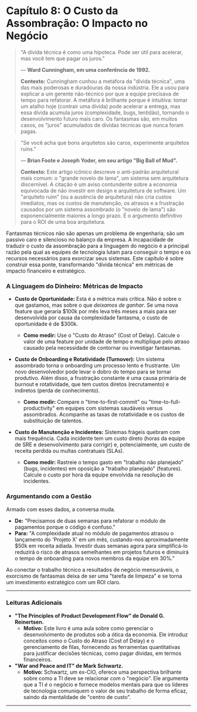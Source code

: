 # Capítulo 8: O Custo da Assombração: O Impacto no Negócio

> "A dívida técnica é como uma hipoteca. Pode ser útil para acelerar, mas você tem que pagar os juros."
> 
> — **Ward Cunningham, em uma conferência de 1992.**
>
> **Contexto:** Cunningham cunhou a metáfora da "dívida técnica", uma das mais poderosas e duradouras da nossa indústria. Ele a usou para explicar a um gerente não-técnico por que a equipe precisava de tempo para refatorar. A metáfora é brilhante porque é intuitiva: tomar um atalho hoje (contrair uma dívida) pode acelerar a entrega, mas essa dívida acumula juros (complexidade, bugs, lentidão), tornando o desenvolvimento futuro mais caro. Os fantasmas são, em muitos casos, os "juros" acumulados de dívidas técnicas que nunca foram pagas.

> "Se você acha que bons arquitetos são caros, experimente arquitetos ruins."
>
> — **Brian Foote e Joseph Yoder, em seu artigo "Big Ball of Mud".**
>
> **Contexto:** Este artigo icônico descreve o anti-padrão arquitetural mais comum: o "grande novelo de lama", um sistema sem arquitetura discernível. A citação é um aviso contundente sobre a economia equivocada de não investir em design e arquitetura de software. Um "arquiteto ruim" (ou a ausência de arquitetura) não cria custos imediatos, mas os custos de manutenção, os atrasos e a frustração causados por um sistema assombrado (o "novelo de lama") são exponencialmente maiores a longo prazo. É o argumento definitivo para o ROI de uma boa arquitetura.

Fantasmas técnicos não são apenas um problema de engenharia; são um passivo caro e silencioso no balanço da empresa. A incapacidade de traduzir o custo da assombração para a linguagem do negócio é a principal razão pela qual as equipes de tecnologia lutam para conseguir o tempo e os recursos necessários para exorcizar seus sistemas. Este capítulo é sobre construir essa ponte, transformando "dívida técnica" em métricas de impacto financeiro e estratégico.

### A Linguagem do Dinheiro: Métricas de Impacto

-   **Custo de Oportunidade:** Esta é a métrica mais crítica. Não é sobre o que gastamos, mas sobre o que *deixamos de ganhar*. Se uma nova feature que geraria $100k por mês leva três meses a mais para ser desenvolvida por causa da complexidade fantasma, o custo de oportunidade é de $300k.
    -   **Como medir:** Use o "Custo do Atraso" (Cost of Delay). Calcule o valor de uma feature por unidade de tempo e multiplique pelo atraso causado pela necessidade de contornar ou investigar fantasmas.

-   **Custo de Onboarding e Rotatividade (Turnover):** Um sistema assombrado torna o onboarding um processo lento e frustrante. Um novo desenvolvedor pode levar o dobro do tempo para se tornar produtivo. Além disso, a frustração constante é uma causa primária de burnout e rotatividade, que tem custos diretos (recrutamento) e indiretos (perda de conhecimento).
    -   **Como medir:** Compare o "time-to-first-commit" ou "time-to-full-productivity" em equipes com sistemas saudáveis versus assombrados. Acompanhe as taxas de rotatividade e os custos de substituição de talentos.

-   **Custo de Manutenção e Incidentes:** Sistemas frágeis quebram com mais frequência. Cada incidente tem um custo direto (horas da equipe de SRE e desenvolvimento para corrigir) e, potencialmente, um custo de receita perdida ou multas contratuais (SLAs).
    -   **Como medir:** Rastreie o tempo gasto em "trabalho não planejado" (bugs, incidentes) em oposição a "trabalho planejado" (features). Calcule o custo por hora da equipe envolvida na resolução de incidentes.

### Argumentando com a Gestão

Armado com esses dados, a conversa muda.

-   **De:** "Precisamos de duas semanas para refatorar o módulo de pagamentos porque o código é confuso."
-   **Para:** "A complexidade atual no módulo de pagamentos atrasou o lançamento do 'Projeto X' em um mês, custando-nos aproximadamente $50k em receita adiada. Investir duas semanas agora para simplificá-lo reduzirá o risco de atrasos semelhantes em projetos futuros e diminuirá o tempo de onboarding para novos membros da equipe em 30%."

Ao conectar o trabalho técnico a resultados de negócio mensuráveis, o exorcismo de fantasmas deixa de ser uma "tarefa de limpeza" e se torna um investimento estratégico com um ROI claro.

---

### Leituras Adicionais

-   **"The Principles of Product Development Flow" de Donald G. Reinertsen.**
    -   **Motivo:** Este livro é uma aula sobre como gerenciar o desenvolvimento de produtos sob a ótica da economia. Ele introduz conceitos como o Custo do Atraso (Cost of Delay) e o gerenciamento de filas, fornecendo as ferramentas quantitativas para justificar decisões técnicas, como pagar dívidas, em termos financeiros.
-   **"War and Peace and IT" de Mark Schwartz.**
    -   **Motivo:** Schwartz, um ex-CIO, oferece uma perspectiva brilhante sobre como a TI deve se relacionar com o "negócio". Ele argumenta que a TI *é* o negócio e fornece modelos mentais para que os líderes de tecnologia comuniquem o valor de seu trabalho de forma eficaz, saindo da mentalidade de "centro de custo".

---

